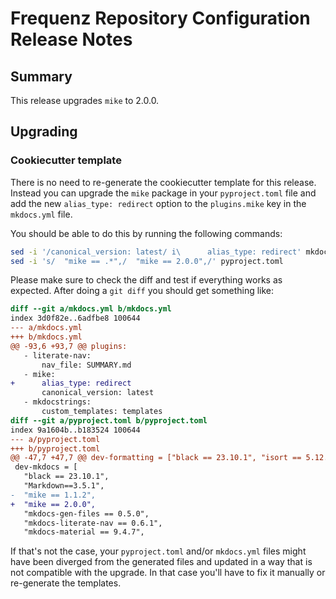 # Frequenz Repository Configuration Release Notes

## Summary

This release upgrades `mike` to 2.0.0.

## Upgrading

### Cookiecutter template

There is no need to re-generate the cookiecutter template for this release. Instead you can upgrade the `mike` package in your `pyproject.toml` file and add the new `alias_type: redirect` option to the `plugins.mike` key in the `mkdocs.yml` file.

You should be able to do this by running the following commands:

```sh
sed -i '/canonical_version: latest/ i\      alias_type: redirect' mkdocs.yml
sed -i 's/  "mike == .*",/  "mike == 2.0.0",/' pyproject.toml
```

Please make sure to check the diff and test if everything works as expected. After doing a `git diff` you should get something like:

```diff
diff --git a/mkdocs.yml b/mkdocs.yml
index 3d0f82e..6adfbe8 100644
--- a/mkdocs.yml
+++ b/mkdocs.yml
@@ -93,6 +93,7 @@ plugins:
   - literate-nav:
       nav_file: SUMMARY.md
   - mike:
+      alias_type: redirect
       canonical_version: latest
   - mkdocstrings:
       custom_templates: templates
diff --git a/pyproject.toml b/pyproject.toml
index 9a1604b..b183524 100644
--- a/pyproject.toml
+++ b/pyproject.toml
@@ -47,7 +47,7 @@ dev-formatting = ["black == 23.10.1", "isort == 5.12.0"]
 dev-mkdocs = [
   "black == 23.10.1",
   "Markdown==3.5.1",
-  "mike == 1.1.2",
+  "mike == 2.0.0",
   "mkdocs-gen-files == 0.5.0",
   "mkdocs-literate-nav == 0.6.1",
   "mkdocs-material == 9.4.7",
```

If that's not the case, your `pyproject.toml` and/or `mkdocs.yml` files might have been diverged from the generated files and updated in a way that is not compatible with the upgrade. In that case you'll have to fix it manually or re-generate the templates.
